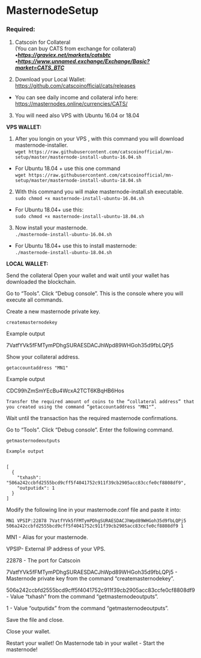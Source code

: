 # MasternodeSetup

### Required:

1. Catscoin for Collateral <br>
(You can buy CATS from exchange for collateral) <br>
***•https://graviex.net/markets/catsbtc <br>
•https://www.unnamed.exchange/Exchange/Basic?market=CATS_BTC <br>***

2. Download your Local Wallet: https://github.com/catscoinofficial/cats/releases

- You can see daily income and collateral info here: https://masternodes.online/currencies/CATS/


3. You will need also VPS with Ubuntu 16.04 or 18.04

**VPS WALLET:**

1. After you longin on your VPS , with this command you will download masternode-installer.   
`wget https://raw.githubusercontent.com/catscoinofficial/mn-setup/master/masternode-install-ubuntu-16.04.sh`  
- For Ubuntu 18.04 + use this one command   
`wget https://raw.githubusercontent.com/catscoinofficial/mn-setup/master/masternode-install-ubuntu-18.04.sh` 

2. With this command you will make masternode-install.sh executable.  
`sudo chmod +x masternode-install-ubuntu-16.04.sh` <br>

- For Ubuntu 18.04+ use this: <br>
`sudo chmod +x masternode-install-ubuntu-18.04.sh` <br>

3. Now install your masternode.  
`./masternode-install-ubuntu-16.04.sh`

- For Ubuntu 18.04+ use this to install masternode: <br>
`./masternode-install-ubuntu-18.04.sh`



**LOCAL WALLET:**

Send the collateral
Open your wallet and wait until your wallet has downloaded the blockchain.

Go to “Tools”.
Click “Debug console”.
This is the console where you will execute all commands.

Create a new masternode private key.

```
createmasternodekey
```

Example output

7VatfYVk5fFMTymPDhgSURAESDACJhWpd89WHGoh35d9fbLQPj5

Show your collateral address.
```
getaccountaddress "MN1"
```

Example output

CDC99hZmSmYEcBu4WcxA2TCT6KBqHB6Hos
```
Transfer the required amount of coins to the “collateral address” that you created using the command “getaccountaddress "MN1"”.
```
Wait until the transaction has the required masternode confirmations.

Go to “Tools”.
Click “Debug console”.
Enter the following command.
```
getmasternodeoutputs
```
```
Example output


[
  {
    "txhash": "506a242ccbfd2555bcd9cff5f4041752c911f39cb2905acc83ccfe0cf8808df9",
    "outputidx": 1
  }
]
```

Modify the following line in your masternode.conf file and paste it into:
```
MN1 VPSIP:22878 7VatfYVk5fFMTymPDhgSURAESDACJhWpd89WHGoh35d9fbLQPj5 506a242ccbfd2555bcd9cff5f4041752c911f39cb2905acc83ccfe0cf8808df9 1
```
MN1 - Alias for your masternode.

VPSIP- External IP address of your VPS.

22878 - The port for Catscoin

7VatfYVk5fFMTymPDhgSURAESDACJhWpd89WHGoh35d9fbLQPj5 - Masternode private key from the command “createmasternodekey”.

506a242ccbfd2555bcd9cff5f4041752c911f39cb2905acc83ccfe0cf8808df9 - Value “txhash” from the command “getmasternodeoutputs”.

1 - Value “outputidx” from the command “getmasternodeoutputs”.


Save the file and close.

Close your wallet.

Restart your wallet! 
On Masternode tab in your wallet - Start the masternode! 


